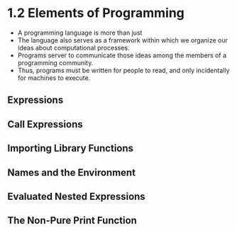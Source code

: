 # 1.2 Elements of Programming

- A programming language is more than just
- The language also serves as a framework within which we organize our ideas about computational processes.
- Programs server to communicate those ideas among the members of a programming community.
- Thus, programs must be written for people to read, and only incidentally for machines to execute.

## Expressions

## Call Expressions

## Importing Library Functions

## Names and the Environment

## Evaluated Nested Expressions

## The Non-Pure Print Function
